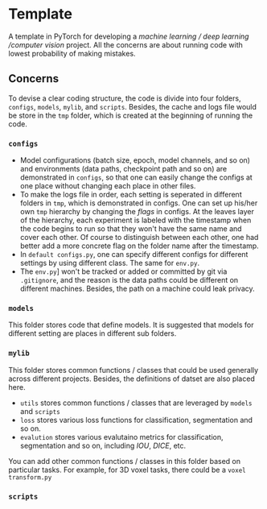 # Template

A template in PyTorch for developing a *machine learning / deep learning /computer vision* project. All the concerns are about running code with lowest probability of making mistakes. 

## Concerns

To devise a clear coding structure, the code is divide into four folders, `configs`, `models`, `mylib`, and `scripts`. Besides, the cache and logs file would be store in the `tmp` folder, which is created at the beginning of running the code.

### `configs`

* Model configurations (batch size, epoch, model channels, and so on) and environments (data paths, checkpoint path and so on) are demonstrated in `configs`, so that one can easily change the configs at one place without changing each place in other files. 
* To make the logs file in order, each setting is seperated in different folders in `tmp`, which is demonstrated in configs. One can set up his/her own `tmp` hierarchy by changing the *flags* in configs. At the leaves layer of the hierarchy, each experiment is labeled with the timestamp when the code begins to run so that they won't have the same name and cover each other. Of course to distinguish between each other, one had better add a more concrete flag on the folder name after the timestamp.
* In `default configs.py`, one can specify different configs for different settings by using different class. The same for `env.py`.
* The `env.py`] won't be tracked or added or committed by git via `.gitignore`, and the reason is the data paths could be different on different machines. Besides, the path on a machine could leak privacy.

### `models`

This folder stores code that define models. It is suggested that models for different setting are places in different sub folders.

### `mylib`

This folder stores common functions / classes that could be used generally across different projects. Besides, the definitions of datset are also placed here. 

* `utils` stores common functions / classes that are leveraged by `models` and `scripts`
* `loss` stores various loss functions for classification, segmentation and so on.
* `evalution` stores various evalutaino metrics for classification, segmentation and so on, including *IOU*, *DICE*, etc.

You can add other common functions / classes in this folder based on particular tasks. For example, for 3D voxel tasks, there could be a `voxel transform.py`

### `scripts`

